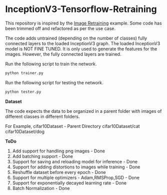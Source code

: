 # InceptionV3-Tensorflow-Retraining

This repository is inspired by the [Image Retraining](https://github.com/tensorflow/tensorflow/tree/master/tensorflow/examples/image_retraining) example. Some code has been trimmed off and refactored as per the use case.

The code adds untrained (depending on the number of classes) fully connected layers to the loaded InceptionV3 graph. The loaded InceptionV3 model is NOT FINE TUNED. It is only used to generate the features for the images. However, the fully connected layers are trained.

Run the following script to train the network.
```python
python trainer.py
```

Run the following script for testing the network.
```python
python tester.py
```

<b> Dataset </b>

The code expects the data to be organized in a parent folder with images of different classes in different folders.

For Example,
cifar10Dataset - Parent Directory
cifar10Dataset/cat
cifar10Dataset/dog

<b> ToDo </b>

1) Add support for handling png images - Done
2) Add batching support - Done
3) Support for saving and reloading model for inference - Done
4) Support for adding distortions to images while training - Done
5) Reshuffle dataset before every epoch - Done
6) Support for multiple optimizers - Adam,RMSProp,SGD - Done
7) Support for exponentially decayed learning rate - Done
8) Batch Normalization - Done
